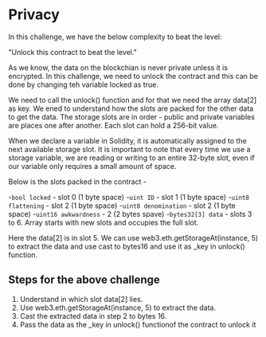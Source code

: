 
# Privacy

In this challenge, we have the below complexity to beat the level:

"Unlock this contract to beat the level."

As we know, the data on the blockchian is never private unless it is encrypted. In this challenge, we need to unlock the contract and this can be done by changing teh variable locked as true. 

We need to call the unlock() function and for that we need the array data[2] as key. We ened to understand how the slots are packed for the other data to get the data. The storage slots are in order - public and private variables are places one after another. Each slot can hold a 256-bit value.

When we declare a variable in Solidity, it is automatically assigned to the next available storage slot. It is important to note that every time we use a storage variable, we are reading or writing to an entire 32-byte slot, even if our variable only requires a small amount of space. 

Below is the slots packed in the contract - 

-`bool locked` - slot 0 (1 byte space)
-`uint ID` -  slot 1 (1 byte space)
-`uint8 flattening` - slot 2 (1 byte space)
-`uint8 denomination` - slot 2 (1 byte space)
-`uint16 awkwardness` -  2 (2 bytes spave)
-`bytes32[3] data` - slots 3 to 6. Array starts with new slots and occupies the full slot.

Here the data[2] is in slot 5. We can use web3.eth.getStorageAt(instance, 5) to extract the data and use cast to bytes16 and use it as _key in unlock() function.

## Steps for the above challenge
1. Understand in which slot data[2] lies. 
2. Use web3.eth.getStorageAt(instance, 5) to extract the data.
3. Cast the extracted data in step 2 to bytes 16.
4. Pass the data as the _key in unlock() functionof the contract to unlock it